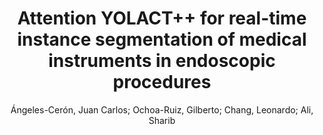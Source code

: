 ---
paperId: 34
author: Ángeles-Cerón, Juan Carlos; Ochoa-Ruiz, Gilberto; Chang, Leonardo; Ali, Sharib
title: Attention YOLACT++ for real-time instance segmentation of medical instruments in endoscopic procedures
pdf: 34_CameraReady_34.pdf
poster: 34_poster_34.png
pitch: https://youtu.be/nbCVbO7cnXs
type: Oral
topic: Medical
category: Extended Abstract
link: --
conference: cvpr
year: 2021
tags: cvpr-2021-ea
---